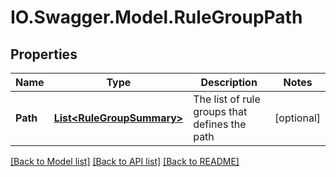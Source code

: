 # IO.Swagger.Model.RuleGroupPath
## Properties

Name | Type | Description | Notes
------------ | ------------- | ------------- | -------------
**Path** | [**List&lt;RuleGroupSummary&gt;**](RuleGroupSummary.md) | The list of rule groups that defines the path | [optional] 

[[Back to Model list]](../README.md#documentation-for-models) [[Back to API list]](../README.md#documentation-for-api-endpoints) [[Back to README]](../README.md)

